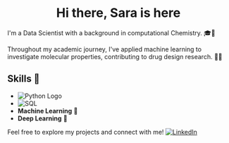 <h1 align="center">Hi there, Sara is here</h1>


I'm a Data Scientist with a background in computational Chemistry. 🎓🧪

Throughout my academic journey, I've applied machine learning to investigate molecular properties, contributing to drug design research. 🧬💊


## Skills 💼

- ![Python Logo](https://img.shields.io/badge/-3776AB?style=for-the-badge&logo=python&logoColor=white)
- ![SQL](https://img.shields.io/badge/SQL-CC2927?style=for-the-badge&logo=Microsoft%20SQL%20Server&logoColor=white)
- **Machine Learning** 🤖
- **Deep Learning** 🧠

Feel free to explore my projects and connect with me!
[![LinkedIn](https://img.shields.io/badge/LinkedIn-Connect-blue)](https://www.linkedin.com/in/sara-e-3a758a54/)

